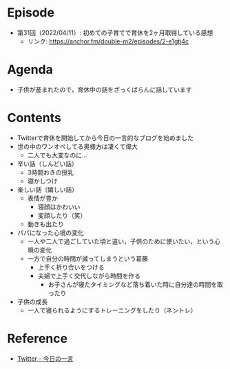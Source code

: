 # Episode
- 第31回（2022/04/11）: 初めての子育てで育休を2ヶ月取得している感想
    - リンク: https://anchor.fm/double-m2/episodes/2-e1gtj4c

# Agenda
- 子供が産まれたので，育休中の話をざっくばらんに話しています

# Contents
- Twitterで育休を開始してから今日の一言的なブログを始めました
- 世の中のワンオペしてる奥様方は凄くて偉大
    - 二人でも大変なのに...
- 辛い話（しんどい話）
    - 3時間おきの授乳
    - 寝かしつけ
- 楽しい話（嬉しい話）
    - 表情が豊か
        - 寝顔はかわいい
        - 変顔したり（笑）
    - 動きも出たり
- パパになった心境の変化
    - 一人や二人で過ごしていた頃と違い，子供のために使いたい，という心境の変化
    - 一方で自分の時間が減ってしまうという葛藤
        - 上手く折り合いをつける
        - 夫婦で上手く交代しながら時間を作る
            - お子さんが寝たタイミングなど落ち着いた時に自分達の時間を取ったり
- 子供の成長
    - 一人で寝られるようにするトレーニングをしたり（ネントレ）

# Reference
- [Twitter - 今日の一言](https://twitter.com/asteriam_fp/status/1498279424512622597?s=20&t=l2Q35GrKk3ADtKFLvAe7Og)